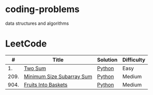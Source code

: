# coding-problems
data structures and algorithms

LeetCode
========

| # | Title | Solution | Difficulty |
|---| ----- | -------- | ---------- |
|1.|[Two Sum](https://leetcode.com/problems/two-sum/)| [Python](./leetcode/python/TwoSum.md)|Easy|
|209.|[Minimum Size Subarray Sum](https://leetcode.com/problems/minimum-size-subarray-sum/)|[Python](./leetcode/python/MinimumSizeSubarraySum.md)|Medium|
|904.|[Fruits Into Baskets](https://leetcode.com/problems/fruit-into-baskets/)| [Python](./leetcode/python/FruitsIntoBaskets.md)|Medium|
